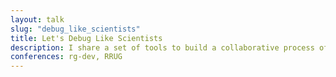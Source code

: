 ```yaml
---
layout: talk
slug: "debug_like_scientists"
title: Let's Debug Like Scientists
description: I share a set of tools to build a collaborative process of debugging. I show how centuries-old scientific practices can be adopted in our young profession. All is interleaved with real-world stories that prove those methods to be effective.
conferences: rg-dev, RRUG
---
```

